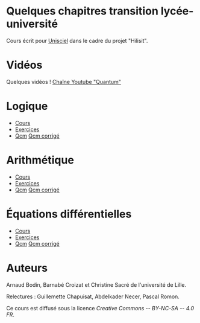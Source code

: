 

Quelques chapitres transition lycée-université
==============================================

Cours écrit pour [Unisciel](http://www.unisciel.fr/) dans le cadre du projet "Hilisit".

Vidéos
======

Quelques vidéos ! [Chaîne Youtube "Quantum"](https://www.youtube.com/channel/UCgeO7CtfYSdWt0PPZ3vafqw/)


Logique
=======

* [Cours](logique/cours/cours-logique.pdf)
* [Exercices](logique/exercices/exercices-logique.pdf)
* [Qcm](logique/qcm/qcm-logique.pdf) [Qcm corrigé](logique/qcm/qcm-logique-correc.pdf)


Arithmétique
============

* [Cours](arithmetique/cours/cours-arithmetique.pdf)
* [Exercices](arithmetique/exercices/exercices-arithmetique.pdf)
* [Qcm](arithmetique/qcm/qcm-arithmetique.pdf) [Qcm corrigé](logique/qcm/qcm-arithmétique-correc.pdf)


Équations différentielles
=========================

* [Cours](equadiff/cours/cours-equadiff.pdf)
* [Exercices](equadiff/exercices/exercices-equadiff.pdf)
* [Qcm](equadiff/qcm/qcm-equadiff.pdf) [Qcm corrigé](logique/qcm/qcm-equadiff-correc.pdf)



Auteurs
=======

Arnaud Bodin, Barnabé Croizat et Christine Sacré de l'université de Lille.

Relectures : Guillemette Chapuisat, Abdelkader Necer, Pascal Romon.

Ce cours est diffusé sous la licence *Creative Commons -- BY-NC-SA -- 4.0 FR*.

